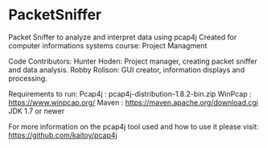 # PacketSniffer
 Packet Sniffer to analyze and interpret data using pcap4j
 Created for computer informations systems course: Project Managment

 Code Contributors:
   Hunter Hoden: Project manager, creating packet sniffer and data analysis.
   Robby Rolison: GUI creator, information displays and processing. 

 Requirements to run: 
   Pcap4j : pcap4j-distribution-1.8.2-bin.zip 
   WinPcap : https://www.winpcap.org/
   Maven : https://maven.apache.org/download.cgi
   JDK 1.7 or newer

For more information on the pcap4j tool used and how to use it please visit: 
https://github.com/kaitoy/pcap4j 

   